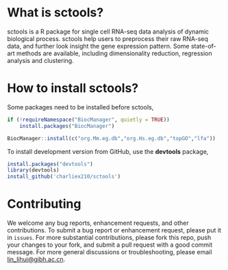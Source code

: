 # What is sctools?
sctools is a R package for single cell RNA-seq data analysis of dynamic biological process. sctools help users to preprocess their raw RNA-seq data, and further look insight the gene expression pattern. Some state-of-art methods are available, including dimensionality reduction, regression analysis and clustering.

# How to install sctools?
Some packages need to be installed before sctools,
```R
if (!requireNamespace("BiocManager", quietly = TRUE))
    install.packages("BiocManager")

BiocManager::install(c("org.Mm.eg.db","org.Hs.eg.db","topGO","lfa"))
```

To install development version from GitHub, use the __devtools__ package,
```R
install.packages("devtools")
library(devtools)
install_github('charliex210/sctools')
```
# Contributing
We welcome any bug reports, enhancement requests, and other contributions. To submit a bug report or enhancement request, please put it in `issues`. For more substantial contributions, please fork this repo, push your changes to your fork, and submit a pull request with a good commit message. For more general discussions or troubleshooting, please email <lin_lihui@gibh.ac.cn>.
